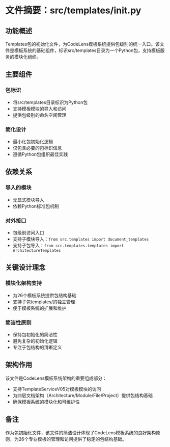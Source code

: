 # 文件摘要：src/templates/__init__.py

## 功能概述

Templates包的初始化文件，为CodeLens模板系统提供包级别的统一入口。该文件是模板系统的基础组件，标识src/templates目录为一个Python包，支持模板服务的模块化组织。

## 主要组件

### 包标识
- 将src/templates目录标识为Python包
- 支持模板模块的导入和访问
- 提供包级别的命名空间管理

### 简化设计
- 最小化包初始化逻辑
- 仅包含必要的包标识信息
- 遵循Python包组织最佳实践

## 依赖关系

### 导入的模块
- 无显式模块导入
- 依赖Python标准包机制

### 对外接口
- 包级别访问入口
- 支持子模块导入：`from src.templates import document_templates`
- 支持子包导入：`from src.templates.templates import ArchitectureTemplates`

## 关键设计理念

### 模块化架构支持
- 为26个模板系统提供包结构基础
- 支持子包templates/的独立管理
- 便于模板系统的扩展和维护

### 简洁性原则
- 保持包初始化的简洁性
- 避免复杂的初始化逻辑
- 专注于包结构的清晰定义

## 架构作用

该文件是CodeLens模板系统架构的重要组成部分：
- 支持TemplateServiceV05对模板模块的访问
- 为四层文档架构（Architecture/Module/File/Project）提供包结构基础
- 确保模板系统的模块化和可维护性

## 备注

作为包初始化文件，该文件的简洁设计体现了CodeLens模板系统的良好架构原则，为26个专业模板的管理和访问提供了稳定的包结构基础。
